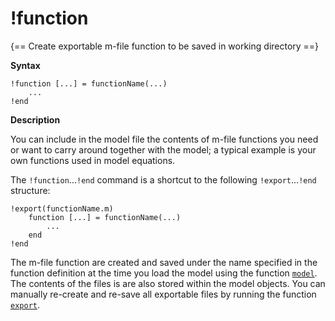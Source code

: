# !function

{== Create exportable m-file function to be saved in working directory ==}

__Syntax__

    !function [...] = functionName(...)
        ...
    !end


__Description__

You can include in the model file the contents of m-file functions you
need or want to carry around together with the model; a typical example
is your own functions used in model equations.

The `!function`...`!end` command is a shortcut to the following
`!export`...`!end` structure:

    !export(functionName.m)
        function [...] = functionName(...)
            ...
        end
    !end

The m-file function are created and saved under the name specified in the
function definition at the time you load the model using the function
[`model`](Model-Objects#model). The contents of the files is are also stored
within the model objects. You can manually re-create and re-save all
exportable files by running the function
[`export`](Model-Objects#export).




